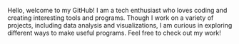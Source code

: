 Hello, welcome to my GitHub! I am a tech enthusiast who loves coding and creating interesting tools and programs. Though I work on a variety of projects, including data analysis and visualizations, I am curious in exploring different ways to make useful programs. Feel free to check out my work!

<!---
James-JH/James-JH is a ✨ special ✨ repository because its `README.md` (this file) appears on your GitHub profile.
You can click the Preview link to take a look at your changes.
--->
